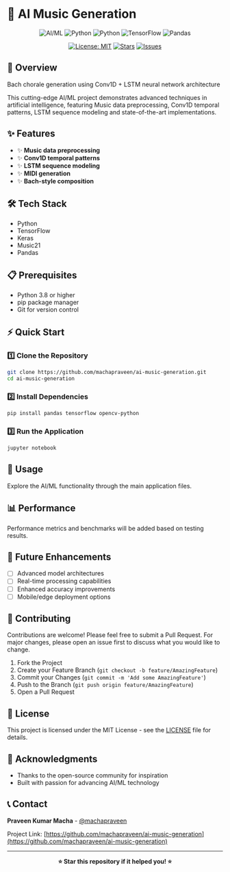 # 🤖 AI Music Generation

<div align="center">

![AI/ML](https://img.shields.io/badge/AI%2FML-Neural%20Networks-blue?style=for-the-badge&logo=tensorflow&logoColor=white)
![Python](https://img.shields.io/badge/Python-3.8%2B-green?style=for-the-badge&logo=python&logoColor=white)
![Python](https://img.shields.io/badge/Python-3776AB?style=for-the-badge&logo=python&logoColor=white)
![TensorFlow](https://img.shields.io/badge/TensorFlow-FF6F00?style=for-the-badge&logo=tensorflow&logoColor=white)
![Pandas](https://img.shields.io/badge/Pandas-150458?style=for-the-badge&logo=pandas&logoColor=white)

[![License: MIT](https://img.shields.io/badge/License-MIT-yellow.svg?style=for-the-badge)](https://opensource.org/licenses/MIT)
[![Stars](https://img.shields.io/github/stars/machapraveen/ai-music-generation?style=for-the-badge)](https://github.com/machapraveen/ai-music-generation/stargazers)
[![Issues](https://img.shields.io/github/issues/machapraveen/ai-music-generation?style=for-the-badge)](https://github.com/machapraveen/ai-music-generation/issues)

</div>

## 🚀 Overview

Bach chorale generation using Conv1D + LSTM neural network architecture

This cutting-edge AI/ML project demonstrates advanced techniques in artificial intelligence, featuring Music data preprocessing, Conv1D temporal patterns, LSTM sequence modeling and state-of-the-art implementations.

## ✨ Features

- ✨ **Music data preprocessing**
- ✨ **Conv1D temporal patterns**
- ✨ **LSTM sequence modeling**
- ✨ **MIDI generation**
- ✨ **Bach-style composition**

## 🛠️ Tech Stack

- Python
- TensorFlow
- Keras
- Music21
- Pandas

## 📋 Prerequisites

- Python 3.8 or higher
- pip package manager
- Git for version control

## ⚡ Quick Start

### 1️⃣ Clone the Repository
```bash
git clone https://github.com/machapraveen/ai-music-generation.git
cd ai-music-generation
```

### 2️⃣ Install Dependencies
```bash
pip install pandas tensorflow opencv-python
```

### 3️⃣ Run the Application
```bash
jupyter notebook
```

## 🎯 Usage

Explore the AI/ML functionality through the main application files.

## 📊 Performance

Performance metrics and benchmarks will be added based on testing results.

## 🔮 Future Enhancements

- [ ] Advanced model architectures
- [ ] Real-time processing capabilities
- [ ] Enhanced accuracy improvements
- [ ] Mobile/edge deployment options

## 🤝 Contributing

Contributions are welcome! Please feel free to submit a Pull Request. For major changes, please open an issue first to discuss what you would like to change.

1. Fork the Project
2. Create your Feature Branch (`git checkout -b feature/AmazingFeature`)
3. Commit your Changes (`git commit -m 'Add some AmazingFeature'`)
4. Push to the Branch (`git push origin feature/AmazingFeature`)
5. Open a Pull Request

## 📜 License

This project is licensed under the MIT License - see the [LICENSE](LICENSE) file for details.

## 🌟 Acknowledgments

- Thanks to the open-source community for inspiration
- Built with passion for advancing AI/ML technology

## 📞 Contact

**Praveen Kumar Macha** - [@machapraveen](https://github.com/machapraveen)

Project Link: [https://github.com/machapraveen/ai-music-generation](https://github.com/machapraveen/ai-music-generation)

---

<div align="center">

**⭐ Star this repository if it helped you! ⭐**

</div>
